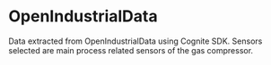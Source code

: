 # OpenIndustrialData

Data extracted from OpenIndustrialData using Cognite SDK. Sensors selected are main process related sensors of the gas compressor.
